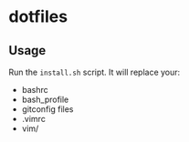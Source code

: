 # dotfiles

## Usage
Run the ```install.sh``` script.
It will replace your:

- bashrc
- bash_profile
- gitconfig files
- .vimrc
- vim/

